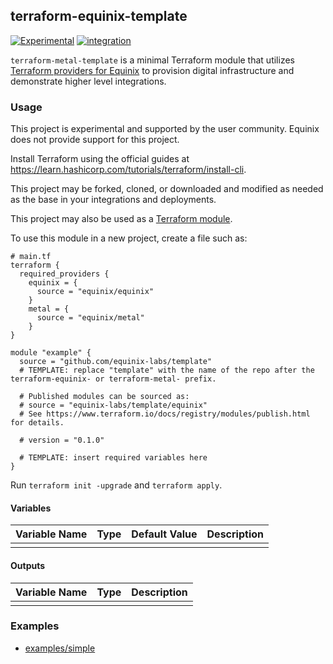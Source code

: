 ## terraform-equinix-template

<!-- TEMPLATE: Review all "TEMPLATE" comments and remove them when applied. -->
<!-- TEMPLATE: replace "template" with the name of your project. The prefix "terraform-equinix-" informs the Terraform registry that this project is a Terraform module associated with the Equinix provider, Oreserve this prefix.  "terraform-metal-" may also be used for Equinix Metal modules, but "terraform-equinix-" will work too. -->
[![Experimental](https://img.shields.io/badge/Stability-Experimental-red.svg)](https://github.com/equinix-labs/standards#about-uniform-standards)
[![integration](https://github.com/equinix/terraform-metal-template/actions/workflows/integration.yml/badge.svg)](https://github.com/equinix-labs/terraform-metal-template/actions/workflows/integration.yml)

`terraform-metal-template` is a minimal Terraform module that utilizes [Terraform providers for Equinix](https://registry.terraform.io/namespaces/equinix) to provision digital infrastructure and demonstrate higher level integrations.

<!-- TEMPLATE: Insert an image here of the infrastructure diagram. You can generate a starting image using instructions found at https://www.terraform.io/docs/cli/commands/graph.html#generating-images -->

### Usage

This project is experimental and supported by the user community. Equinix does not provide support for this project.

Install Terraform using the official guides at <https://learn.hashicorp.com/tutorials/terraform/install-cli>.

This project may be forked, cloned, or downloaded and modified as needed as the base in your integrations and deployments.

This project may also be used as a [Terraform module](https://learn.hashicorp.com/collections/terraform/modules).

To use this module in a new project, create a file such as:

```hcl
# main.tf
terraform {
  required_providers {
    equinix = {
      source = "equinix/equinix"
    }
    metal = {
      source = "equinix/metal"
    }
}

module "example" {
  source = "github.com/equinix-labs/template"
  # TEMPLATE: replace "template" with the name of the repo after the terraform-equinix- or terraform-metal- prefix.

  # Published modules can be sourced as:
  # source = "equinix-labs/template/equinix"
  # See https://www.terraform.io/docs/registry/modules/publish.html for details.

  # version = "0.1.0"

  # TEMPLATE: insert required variables here
}
```

Run `terraform init -upgrade` and `terraform apply`.

<!-- TEMPLATE: Expand this section with any additional information or requirements. -->

#### Variables

|     Variable Name      |  Type   |        Default Value        | Description                                             |
| :--------------------: | :-----: | :-------------------------: | :------------------------------------------------------ |
|                        |         |                             |                                                         |

<!-- TEMPLATE: If published, remove the table and use the following: See <https://registry.terraform.io/modules/equinix-labs/template/equinix/latest?tab=inputs> for a description of all variables. -->

#### Outputs

|     Variable Name      |  Type   | Description                                             |
| :--------------------: | :-----: | :------------------------------------------------------ |
|                        |         |                                                         |

<!-- TEMPLATE: If published, remove the table and use the following: See <https://registry.terraform.io/modules/equinix-labs/template/equinix/latest?tab=outputs> for a description of all outputs. -->

### Examples

- [examples/simple](examples/simple/)

